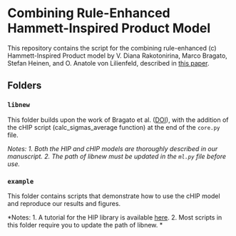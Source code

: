 # Combining Rule-Enhanced Hammett-Inspired Product Model

This repository contains the script for the combining rule-enhanced (c) Hammett-Inspired Product model by V. Diana Rakotonirina, Marco Bragato, Stefan Heinen, and O. Anatole von Lilienfeld, described in [this paper](https://doi.org/10.48550/arXiv.2405.07747).

## Folders

### `libnew`

This folder builds upon the work of Bragato et al. ([DOI](https://doi.org/10.1039/D0SC04235H)), with the addition of the cHIP script (calc_sigmas_average function) at the end of the `core.py` file. 

*Notes: 
	1. Both the HIP and cHIP models are thoroughly described in our manuscript.
	2. The path of libnew must be updated in the `ml.py` file before use.*

### `example`

This folder contains scripts that demonstrate how to use the cHIP model and reproduce our results and figures.

*Notes: 
	1. A tutorial for the HIP library is available [here](https://doi.org/10.1039/D0SC04235H).
	2. Most scripts in this folder require you to update the path of libnew.
*

